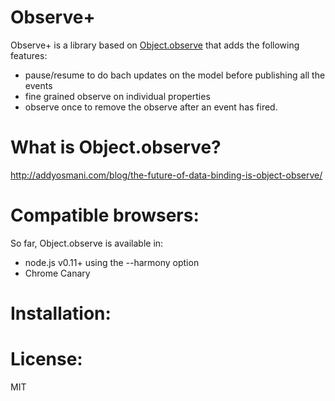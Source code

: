 Observe+
===========

Observe+ is a library based on [Object.observe](http://wiki.ecmascript.org/doku.php?id=harmony:observe) that adds the following features:

- pause/resume to do bach updates on the model before publishing all the events
- fine grained observe on individual properties
- observe once to remove the observe after an event has fired.

What is Object.observe?
========================

http://addyosmani.com/blog/the-future-of-data-binding-is-object-observe/


Compatible browsers:
====================

So far, Object.observe is available in:

 - node.js v0.11+ using the --harmony option
 - Chrome Canary

Installation:
=============





License:
========

MIT